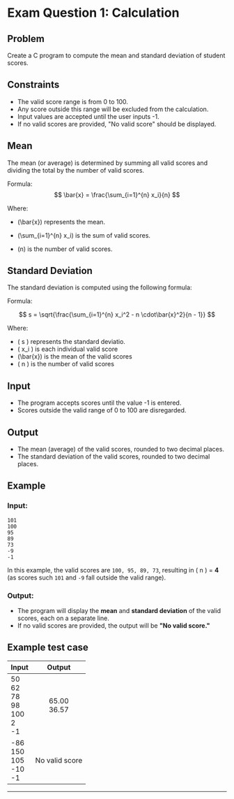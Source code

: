 # Exam Question 1: Calculation

## Problem
Create a C program to compute the mean and standard deviation of student scores.

## Constraints
- The valid score range is from 0 to 100.
- Any score outside this range will be excluded from the calculation.
- Input values are accepted until the user inputs -1.
- If no valid scores are provided, "No valid score" should be displayed.

## Mean
The mean (or average) is determined by summing all valid scores and dividing the total by the number of valid scores.

Formula:
$$
\bar{x} = \frac{\sum_{i=1}^{n} x_i}{n}
$$

Where:
- \(\bar{x}\) represents the mean.

- \(\sum_{i=1}^{n} x_i\) is the sum of valid scores.
- \(n\) is the number of valid scores.


## Standard Deviation
The standard deviation is computed using the following formula:

Formula:

$$
s = \sqrt{\frac{\sum_{i=1}^{n} x_i^2 - n \cdot\bar{x}^2}{n - 1}}
$$

Where:
- \( s \) represents the standard deviatio.
- \( x_i \) is each individual valid score
- \(\bar{x}\) is the mean of the valid scores
- \( n \) is the number of valid scores


## Input
- The program accepts scores until the value -1 is entered.
- Scores outside the valid range of 0 to 100 are disregarded.

## Output
- The mean (average) of the valid scores, rounded to two decimal places.
- The standard deviation of the valid scores, rounded to two decimal places.

## Example
### Input:
```
101
100
95
89
73
-9
-1
```
In this example, the valid scores are `100, 95, 89, 73`, resulting in \( n \) = **4** (as scores such `101` and `-9` fall outside the valid range).

### Output:
- The program will display the **mean** and **standard deviation** of the valid scores, each on a separate line.
- If no valid scores are provided, the output will be **"No valid score."**

## Example test case

| Input | Output |
|:-----------|:------------:|
| 50<br>62<br>78<br>98<br>100<br>2<br>-1       | 65.00<br>36.57     |
| -86<br>150<br>105<br>-10<br>-1|   No valid score |

---

<!-- 
Test case 1
Input:
0
100
50
75
25
-1

Output:
50.00
39.53

Test case 2
Input:
-10
150
-50
200
999
-1

Output:
No valid score

Test case 3
Input:
1
2
3
4
5
6
7
9
10
-1

Output:
5.50
3.03

Test case 4
Input:
0
0
0
100
50
-1

Output:
30.00
44.72

Test case 5
Input:
-10
65
101
85
-5
90
-1

Output:
80.00
13.23

 -->